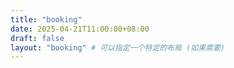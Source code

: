 ```yaml
---
title: "booking"
date: 2025-04-21T11:00:00+08:00
draft: false
layout: "booking" # 可以指定一个特定的布局 (如果需要)
---
```

